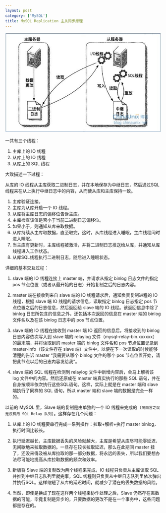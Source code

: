 ```yaml
---
layout: post
category: ['MySQL']
title: MySQL Replication 主从同步原理
---
```


![Alt text](/res/img/in_posts/20639775_1340695881N7L6.jpg)

一共有三个线程：

1. 主库上的 IO 线程
2. 从库上的 IO 线程
3. 从库上的 SQL 线程

大致描述一下过程：

从库的 IO 线程从主库获取二进制日志，并在本地保存为中继日志，然后通过SQL线程来在从上执行中继日志中的内容，从而使从库和主库保持一致。

1. 主库验证连接。
2. 主库为从库开启一个 IO 线程。
3. 从库将主库日志的偏移位告诉主库。
4. 主库检查该值是否小于当前二进制日志偏移位。
5. 如果小于，则通知从库来取数据。
6. 从库持续从主库取数据，直至取完，这时，从库线程进入睡眠，主库线程同时进入睡眠。
7. 当主库有更新时，主库线程被激活，并将二进制日志推送给从库，并通知从库线程进入工作状态。
8. 从库SQL线程执行二进制日志，随后进入睡眠状态。

详细的基本交互过程：

1. slave 端的 IO 线程连接上 master 端，并请求从指定 binlog 日志文件的指定 pos 节点位置（或者从最开始的日志）开始复制之后的日志内容。

2. master 端在接收到来自 slave 端的 IO 线程请求后，通知负责复制进程的 IO 线程，根据 slave 端 IO 线程的请求信息，读取指定 binlog 日志指定 pos 节点位置之后的日志信息，然后返回给 slave 端的 IO 线程。该返回信息中除了 binlog 日志所包含的信息之外，还包括本次返回的信息在 master 端的 binlog 文件名以及在该 binlog 日志中的 pos 节点位置。

3. slave 端的 IO 线程在接收到 master 端 IO 返回的信息后，将接收到的 binlog 日志内容依次写入到 slave 端的 relaylog 文件（mysql-relay-bin.xxxxxx）的最末端，并将读取到的 master 端的 binlog 文件名和 pos 节点位置记录到 master-info（该文件存在 slave 端）文件中，以便在下一次读取的时候能够清楚的告诉 master “我需要从哪个 binlog 文件的哪个 pos 节点位置开始，请把此节点以后的日志内容发给我”。

4. slave 端的 SQL 线程在检测到 relaylog 文件中新增内容后，会马上解析该 log 文件中的内容。然后还原成在 master 端真实执行的那些 SQL 语句，并在自身按顺丰依次执行这些SQL语句。这样，实际上就是在 master 端和 slave 端执行了同样的 SQL 语句，所以 master 端和 slave 端的数据是完全一样的。

以前的 MySQL 里，Slave 端的复制是由单独的一个 IO 线程来完成的（`简而言之就是没有用 SQL Relay 队列`）。这样存在几个问题：

1. 从库上的 IO 线程要串行完成一系列操作：拉取+解析+执行 master binlog，执行时间比较长。

2. 执行延迟越长，主库数据丢失的风险就越大，主库是希望从库尽可能零延迟、无间歇地来拉取数据的。一旦存在较长拉取延迟，那么在此期间 master 挂了，还没来得及被从库拉取的那一部分数据，将永远的丢失，所以我们要想办法尽可能地提高从库拉取数据的频次和效率。

3. 新版将 Slave 端的复制改为两个线程来完成，IO 线程只负责从主库读取 SQL 并推到中继日志队列里就完事，SQL 线程则只负责从中继日志队列里依次弹出并执行SQL。这样缩短了从库的延迟时间，就减少了潜在的丢失数据的风险。

4. 当然，即使是换成了现在这样两个线程来协作处理之后，Slave 仍然存在丟数据的可能，毕竟复制是异步的，只要数据的更改不是在一个事务中，这些问题都是存在的。
